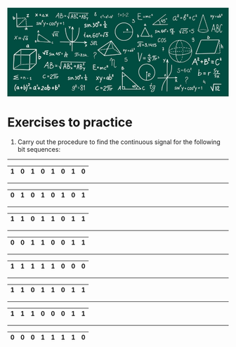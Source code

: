 ![Welcome](/images/Fourier/exercise/Exercise_banner.jpg)

# Exercises to practice

1. Carry out the procedure to find the continuous signal for the following bit sequences:

---

| **1** | **0** | **1** | **0** | **1** | **0** | **1** | **0** |
|:-----:|:-----:|:-----:|:-----:|:-----:|:-----:|:-----:|:-----:|

---

| **0** | **1** | **0** | **1** | **0** | **1** | **0** | **1** |
|:-----:|:-----:|:-----:|:-----:|:-----:|:-----:|:-----:|:-----:|

---

| **1** | **1** | **0** | **1** | **1** | **0** | **1** | **1** |
|:-----:|:-----:|:-----:|:-----:|:-----:|:-----:|:-----:|:-----:|

---

| **0** | **0** | **1** | **1** | **0** | **0** | **1** | **1** |
|:-----:|:-----:|:-----:|:-----:|:-----:|:-----:|:-----:|:-----:|

---

| **1** | **1** | **1** | **1** | **1** | **0** | **0** | **0** |
|:-----:|:-----:|:-----:|:-----:|:-----:|:-----:|:-----:|:-----:|

---

| **1** | **1** | **0** | **1** | **1** | **0** | **1** | **1** |
|:-----:|:-----:|:-----:|:-----:|:-----:|:-----:|:-----:|:-----:|

---

| **1** | **1** | **1** | **0** | **0** | **0** | **1** | **1** |
|:-----:|:-----:|:-----:|:-----:|:-----:|:-----:|:-----:|:-----:|

---

| **0** | **0** | **0** | **1** | **1** | **1** | **1** | **0** |
|:-----:|:-----:|:-----:|:-----:|:-----:|:-----:|:-----:|:-----:|